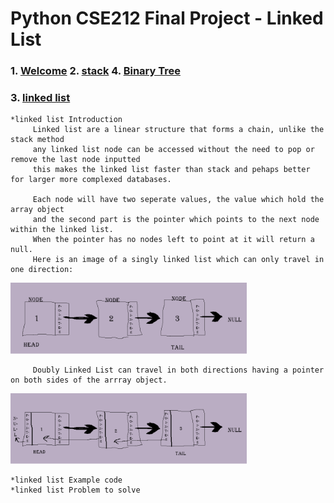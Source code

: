 <!--- 👋 Hi, I’m @moscarelloscott
- 👀 I’m interested in ...
- 🌱 I’m currently learning ...
- 💞️ I’m looking to collaborate on ...
- 📫 How to reach me ...


moscarelloscott/moscarelloscott is a ✨ special ✨ repository because its `README.md` (this file) appears on your GitHub profile.
You can click the Preview link to take a look at your changes.
--->
# Python CSE212 Final Project - Linked List

### 1. [Welcome](https://github.com/moscarelloscott/moscarelloscott/blob/main/CSE212.md) 2. [stack](https://github.com/moscarelloscott/moscarelloscott/blob/main/stack.md)  4. [Binary Tree](https://github.com/moscarelloscott/moscarelloscott/blob/main/binarytree.md)
    
### 3. [linked list](https://github.com/moscarelloscott/moscarelloscott/blob/main/linkedlist.md)
    *linked list Introduction
         Linked list are a linear structure that forms a chain, unlike the stack method 
         any linked list node can be accessed without the need to pop or remove the last node inputted
         this makes the linked list faster than stack and pehaps better for larger more complexed databases.
         
         Each node will have two seperate values, the value which hold the array object 
         and the second part is the pointer which points to the next node within the linked list.
         When the pointer has no nodes left to point at it will return a null.
         Here is an image of a singly linked list which can only travel in one direction:
  <img src="images/LinkedList1.png" width="75%" height="25%">
  
         Doubly Linked List can travel in both directions having a pointer on both sides of the arrray object.
   <img src="images/DoublyLinkedList.png" width="75%" height="25%">
  
    *linked list Example code
    *linked list Problem to solve



<!---[VIDEO](https://moscarelloscott.github.io/project/index.html)--->
